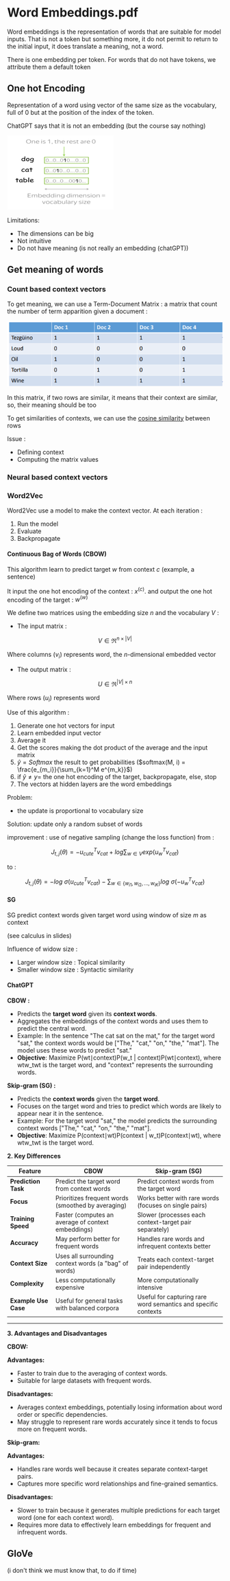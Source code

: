 # Word Embeddings.pdf

Word embeddings is the representation of words that are suitable for model inputs. That is not a token but something more, it do not permit to return to the initial input, it does translate a meaning, not a word.

There is one embedding per token. For words that do not have tokens, we attribute them a default token

## One hot Encoding

Representation of a word using vector of the same size as the vocabulary, full of $0$ but at the position of the index of the token.

ChatGPT says that it is not an embedding (but the course say nothing)

![](attachments/Pasted%20image%2020250104162048.png)

Limitations:
- The dimensions can be big
- Not intuitive
- Do not have meaning (is not really an embedding (chatGPT))

## Get meaning of words

### Count based context vectors

To get meaning, we can use a Term-Document Matrix : a matrix that count the number of term apparition given a document :

![](attachments/Pasted%20image%2020250104172748.png)

In this matrix, if two rows are similar, it means that their context are similar, so, their meaning should be too

To get similarities of contexts, we can use the [cosine similarity](Info_Retrieval_and_VSM.md) between rows

Issue :
- Defining context
- Computing the matrix values

### Neural based context vectors

### Word2Vec

Word2Vec use a model to make the context vector. At each iteration :
1. Run the model
2. Evaluate
3. Backpropagate

#### Continuous Bag of Words (CBOW)

This algorithm learn to predict target $w$ from context $c$ (example, a sentence)

It input the one hot encoding of the context : $x^{(c)}$. and output the one hot encoding of the target : $w^{(w)}$

We define two matrices using the embedding size $n$ and the vocabulary $V$ :
- The input matrix :

$$V \in \Re^{n \times |V|}$$

Where columns ($v_i$) represents word, the $n$-dimensional embedded vector


- The output matrix :

$$U \in \Re^{|V| \times n}$$

Where rows ($u_i$) represents word

Use of this algorithm :
1. Generate one hot vectors for input
2. Learn embedded input vector
3. Average it
4. Get the scores making the dot product of the average and the input matrix
5. $\hat y = Softmax$ the result to get probabilities ($softmax(M, i) = \frac{e_{m_i}}{\sum_{k=1}^M e^{m_k}}$)
6. if $\hat y \neq y =$ the one hot encoding of the target, backpropagate, else, stop 
7. The vectors at hidden layers are the word embeddings

Problem:
- the update is proportional to vocabulary size

Solution: update only a random subset of words

improvement : use of negative sampling (change the loss function) from :

$$J_{t,j}(\theta) = -u^T_{cute}v_{cat} + log \sum_{w\in V} exp(u^T_wv_{cat})$$

to :

$$J_{t,j}(\theta) = -log \ \sigma (u^T_{cute}v_{cat}) - \sum_{w\in \{w_{i1}, w_{i2}, ..., w_{iK}\}} log \ \sigma(-u^T_wv_{cat})$$

#### SG

SG predict context words given target word using window of size $m$ as context

(see calculus in slides)

Influence of widow size :
- Larger window size : Topical similarity
- Smaller window size : Syntactic similarity

#### ChatGPT

**CBOW :**

- Predicts the **target word** given its **context words**.
- Aggregates the embeddings of the context words and uses them to predict the central word.
- Example: In the sentence "The cat sat on the mat," for the target word "sat," the context words would be ["The," "cat," "on," "the," "mat"]. The model uses these words to predict "sat."
- **Objective**: Maximize P(wt∣context)P(w_t | context)P(wt​∣context), where wtw_twt​ is the target word, and "context" represents the surrounding words.

**Skip-gram (SG) :**

- Predicts the **context words** given the **target word**.
- Focuses on the target word and tries to predict which words are likely to appear near it in the sentence.
- Example: For the target word "sat," the model predicts the surrounding context words ["The," "cat," "on," "the," "mat"].
- **Objective**: Maximize P(context∣wt)P(context | w_t)P(context∣wt​), where wtw_twt​ is the target word.

**2. Key Differences**

| **Feature**          | **CBOW**                                              | **Skip-gram (SG)**                                             |
| -------------------- | ----------------------------------------------------- | -------------------------------------------------------------- |
| **Prediction Task**  | Predict the target word from context words            | Predict context words from the target word                     |
| **Focus**            | Prioritizes frequent words (smoothed by averaging)    | Works better with rare words (focuses on single pairs)         |
| **Training Speed**   | Faster (computes an average of context embeddings)    | Slower (processes each context-target pair separately)         |
| **Accuracy**         | May perform better for frequent words                 | Handles rare words and infrequent contexts better              |
| **Context Size**     | Uses all surrounding context words (a "bag" of words) | Treats each context-target pair independently                  |
| **Complexity**       | Less computationally expensive                        | More computationally intensive                                 |
| **Example Use Case** | Useful for general tasks with balanced corpora        | Useful for capturing rare word semantics and specific contexts |

---

**3. Advantages and Disadvantages**

**CBOW:**

**Advantages:**

- Faster to train due to the averaging of context words.
- Suitable for large datasets with frequent words.

**Disadvantages:**

- Averages context embeddings, potentially losing information about word order or specific dependencies.
- May struggle to represent rare words accurately since it tends to focus more on frequent words.

**Skip-gram:**

**Advantages:**

- Handles rare words well because it creates separate context-target pairs.
- Captures more specific word relationships and fine-grained semantics.

**Disadvantages:**

- Slower to train because it generates multiple predictions for each target word (one for each context word).
- Requires more data to effectively learn embeddings for frequent and infrequent words.

## GloVe

(i don't think we must know that, to do if time)